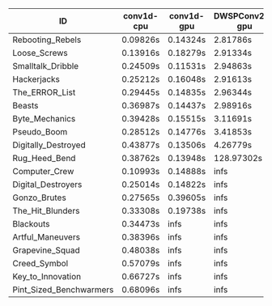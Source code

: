 |ID|conv1d-cpu|conv1d-gpu|DWSPConv2D-gpu|gemm-gpu|avg|
|-|-|-|-|-|-|
|Rebooting_Rebels|0.09826s|0.14324s|2.81786s|1.70259s|1.19049s|
|Loose_Screws|0.13916s|0.18279s|2.91334s|1.74471s|1.24500s|
|Smalltalk_Dribble|0.24509s|0.11531s|2.94863s|1.87120s|1.29506s|
|Hackerjacks|0.25212s|0.16048s|2.91613s|1.86815s|1.29922s|
|The_ERROR_List|0.29445s|0.14835s|2.96344s|1.96829s|1.34363s|
|Beasts|0.36987s|0.14437s|2.98916s|2.03001s|1.38335s|
|Byte_Mechanics|0.39428s|0.15515s|3.11691s|1.95998s|1.40658s|
|Pseudo_Boom|0.28512s|0.14776s|3.41853s|2.01735s|1.46719s|
|Digitally_Destroyed|0.43877s|0.13506s|4.26779s|2.51854s|1.84004s|
|Rug_Heed_Bend|0.38762s|0.13948s|128.97302s|4.48050s|33.49516s|
|Computer_Crew|0.10993s|0.14888s|infs|4.38196s|infs|
|Digital_Destroyers|0.25014s|0.14822s|infs|1.91489s|infs|
|Gonzo_Brutes|0.27565s|0.39605s|infs|4.49066s|infs|
|The_Hit_Blunders|0.33308s|0.19738s|infs|1.97092s|infs|
|Blackouts|0.34473s|infs|infs|1.85275s|infs|
|Artful_Maneuvers|0.38396s|infs|infs|4.41138s|infs|
|Grapevine_Squad|0.48038s|infs|infs|4.42134s|infs|
|Creed_Symbol|0.57079s|infs|infs|4.42359s|infs|
|Key_to_Innovation|0.66727s|infs|infs|4.39520s|infs|
|Pint_Sized_Benchwarmers|0.68096s|infs|infs|4.50170s|infs|
